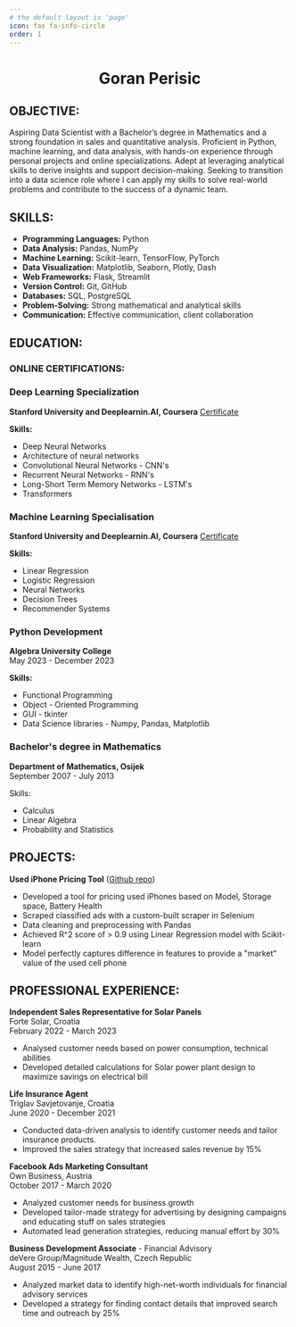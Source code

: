 ```yaml
---
# the default layout is 'page'
icon: fas fa-info-circle
order: 1
---
```


<h1 style="text-align: center;">Goran Perisic</h1>

## **OBJECTIVE:**

Aspiring Data Scientist with a Bachelor’s degree in Mathematics and a strong foundation in sales and quantitative analysis. Proficient in Python, machine learning, and data analysis, with hands-on experience through personal projects and online specializations. Adept at leveraging analytical skills to derive insights and support decision-making. Seeking to transition into a data science role where I can apply my skills to solve real-world problems and contribute to the success of a dynamic team.


## **SKILLS:**
- **Programming Languages:** Python
- **Data Analysis:** Pandas, NumPy
- **Machine Learning:** Scikit-learn, TensorFlow, PyTorch
- **Data Visualization:** Matplotlib, Seaborn, Plotly, Dash
- **Web Frameworks:** Flask, Streamlit
- **Version Control:** Git, GitHub
- **Databases:** SQL, PostgreSQL
- **Problem-Solving:** Strong mathematical and analytical skills
- **Communication:** Effective communication, client collaboration




## **EDUCATION:**

### **ONLINE CERTIFICATIONS:**
### Deep Learning Specialization  
**Stanford University and Deeplearnin.AI, Coursera**  [Certificate](https://coursera.org/share/e50e01e0fd24b809365303571277ab88)

**Skills:**
- Deep Neural Networks 
- Architecture of neural networks
- Convolutional Neural Networks - CNN's
- Recurrent Neural Networks - RNN's
- Long-Short Term Memory Networks - LSTM's
- Transformers

### Machine Learning Specialisation  
**Stanford University and Deeplearnin.AI, Coursera**  [Certificate](https://coursera.org/share/aa5b29950f2342e8bc36ccf6b88a0467)  

**Skills:**
- Linear Regression
- Logistic Regression
- Neural Networks
- Decision Trees
- Recommender Systems  



### Python Development
**Algebra University College**  
May 2023 - December 2023  

**Skills:** 
- Functional Programming
- Object - Oriented Programming
- GUI - tkinter
- Data Science libraries - Numpy, Pandas, Matplotlib  





### Bachelor's degree in Mathematics
**Department of Mathematics, Osijek**  
September 2007 - July 2013  

Skills: 
- Calculus
- Linear Algebra
- Probability and Statistics

## **PROJECTS:**

**Used iPhone Pricing Tool** ([Github repo](https://github.com/ArgonIntel/used-iphone-pricing-tool))
- Developed a tool for pricing used iPhones based on Model, Storage space, Battery Health
- Scraped classified ads with a custom-built scraper in Selenium
- Data cleaning and preprocessing with Pandas
- Achieved R^2 score of > 0.9 using Linear Regression model with Scikit-learn
- Model perfectly captures difference in features to provide a "market" value of the used cell phone

## **PROFESSIONAL EXPERIENCE:**

**Independent Sales Representative for Solar Panels**  
Forte Solar, Croatia  
February 2022 - March 2023  
- Analysed customer needs based on power consumption, technical abilities
- Developed detailed calculations for Solar power plant design to maximize savings on electrical bill

**Life Insurance Agent**  
Triglav Savjetovanje, Croatia  
June 2020 - December 2021  
- Conducted data-driven analysis to identify customer needs and tailor insurance products.
- Improved the sales strategy that increased sales revenue by 15%

**Facebook Ads Marketing Consultant**  
Own Business, Austria  
October 2017 - March 2020  
- Analyzed customer needs for business growth
- Developed tailor-made strategy for advertising by designing campaigns and educating stuff on sales strategies
- Automated lead generation strategies, reducing manual effort by 30%

**Business Development Associate** - Financial Advisory  
deVere Group/Magnitude Wealth, Czech Republic  
August 2015 - June 2017  
- Analyzed market data to identify high-net-worth individuals for financial advisory services
- Developed a strategy for finding contact details that improved search time and outreach by 25%

